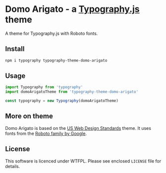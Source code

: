 # Domo Arigato - a [Typography.js](https://github.com/kyleamathews/typography.js) theme

A theme for Typography.js with Roboto fonts.

## Install

```bash
npm i typography typography-theme-domo-arigato
```

## Usage

```javascript
import Typography from 'typography'
import domoArigatoTheme from 'typography-theme-domo-arigato'

const typography = new Typography(domoArigatoTheme)
```

## More on theme

Domo Arigato is based on the [US Web Design Standards](https://github.com/KyleAMathews/typography.js/tree/master/packages/typography-theme-us-web-design-standards) theme. It uses fonts from the [Roboto family by Google](https://fonts.google.com/specimen/Roboto).

## License

This software is licenced under WTFPL. Please see enclosed `LICENSE` file for details.
